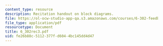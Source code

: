 ```yaml
---
content_type: resource
description: Recitation handout on block diagrams.
file: https://ol-ocw-studio-app-qa.s3.amazonaws.com/courses/6-302-feedback-systems-spring-2007/fe26b88c5112377fd6044bc145dd4d47_6_302rec3.pdf
file_type: application/pdf
resourcetype: Document
title: 6_302rec3.pdf
uid: fe26b88c-5112-377f-d604-4bc145dd4d47
---
```

